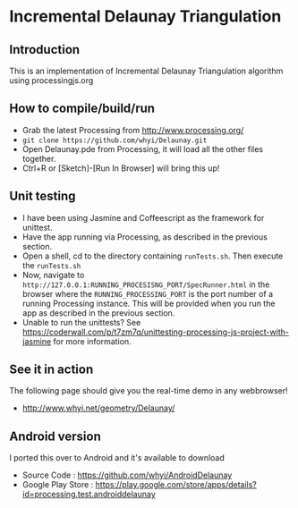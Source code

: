 # Incremental Delaunay Triangulation

## Introduction
This is an implementation of Incremental Delaunay Triangulation algorithm using processingjs.org

## How to compile/build/run
 * Grab the latest Processing from http://www.processing.org/
 * ```git clone https://github.com/whyi/Delaunay.git```
 * Open Delaunay.pde from Processing, it will load all the other files together.
 * Ctrl+R or [Sketch]-[Run In Browser] will bring this up!

## Unit testing
 * I have been using Jasmine and Coffeescript as the framework for unittest.
 * Have the app running via Processing, as described in the previous section.
 * Open a shell, cd to the directory containing ```runTests.sh```. Then execute the ```runTests.sh```
 * Now, navigate to ```http://127.0.0.1:RUNNING_PROCESISNG_PORT/SpecRunner.html``` in the browser where the ```RUNNING_PROCESSING_PORT``` is the port number of a running Processing instance. This will be provided when you run the app as described in the previous section.
 * Unable to run the unittests? See https://coderwall.com/p/t7zm7q/unittesting-processing-js-project-with-jasmine for more information.

## See it in action
The following page should give you the real-time demo in any webbrowser!
* http://www.whyi.net/geometry/Delaunay/

## Android version
I ported this over to Android and it's available to download
* Source Code : https://github.com/whyi/AndroidDelaunay
* Google Play Store : https://play.google.com/store/apps/details?id=processing.test.androiddelaunay
